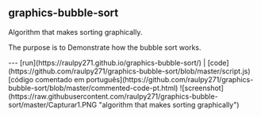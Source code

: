 ## graphics-bubble-sort
<p>Algorithm that makes sorting graphically.</p>
<p>The purpose is to Demonstrate how the bubble sort works.</p>
---
[run](https://raulpy271.github.io/graphics-bubble-sort/) | [code](https://github.com/raulpy271/graphics-bubble-sort/blob/master/script.js)
[código comentado em português](https://github.com/raulpy271/graphics-bubble-sort/blob/master/commented-code-pt.html)
![screenshot](https://raw.githubusercontent.com/raulpy271/graphics-bubble-sort/master/Capturar1.PNG "algorithm that makes sorting graphically")
